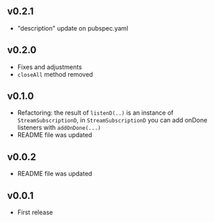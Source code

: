 ## v0.2.1
* "description" update on pubspec.yaml

## v0.2.0
* Fixes and adjustments
* `closeAll` method removed

## v0.1.0
* Refactoring: the result of `listenD(..)` is an instance of `StreamSubscriptionD`, in `StreamSubscriptionD`
  you can add onDone listeners with `addOnDone(...)`
* README file was updated

## v0.0.2
* README file was updated

## v0.0.1
* First release

